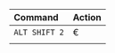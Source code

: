 | Command       | Action |
| :------------ | :----- |
| `ALT SHIFT 2` | €      |
|               |        |

